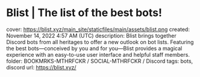 # Blist | The list of the best bots!

cover: https://blist.xyz/main_site/staticfiles/main/assets/blist.png
created: November 14, 2022 4:57 AM (UTC)
description: Blist brings together Discord bots from all heritages to offer a new outlook on bot lists. Featuring the best bots—conceived by you and for you—Blist provides a magical experience with an easy-to-use user interface and helpful staff members.
folder: BOOKMRKS-MTHRFCKR / SOCIAL-MTHRFCKR / Discord
tags: bots, discord
url: https://blist.xyz/